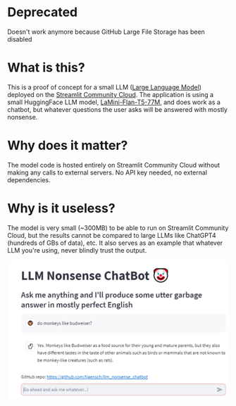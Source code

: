 # Deprecated
Doesn't work anymore because GitHub Large File Storage has been disabled

# What is this?

This is a proof of concept for a small LLM ([Large Language Model](https://en.wikipedia.org/wiki/Large_language_model)) deployed on the [Streamlit Community Cloud](https://streamlit.io/cloud). The application is using a small HuggingFace LLM model, [LaMini-Flan-T5-77M](https://huggingface.co/MBZUAI/LaMini-Flan-T5-77M/tree/main), and does work as a chatbot, but whatever questions the user asks will be answered with mostly nonsense.

# Why does it matter?
The model code is hosted entirely on Streamlit Community Cloud without making any calls to external servers. No API key needed, no external dependencies.

# Why is it useless?
The model is very small (~300MB) to be able to run on Streamlit Community Cloud, but the results cannot be compared to large LLMs like ChatGPT4 (hundreds of GBs of data), etc. It also serves as an example that whatever LLM you're using, never blindly trust the output.

![Screenshot](screenshot.PNG "LLM Nonsense ChatBot")

